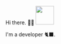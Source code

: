 Hi there. 👋🏻 <img src="https://github.githubassets.com/images/mona-loading-dark.gif" height="50">

I'm a developer 🐈‍⬛.
